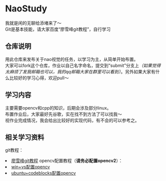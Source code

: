 # NaoStudy
我就是闲的无聊给添堵来了～  
Git是基本技能，请大家百度“廖雪峰git教程”，自行学习
## 仓库说明  
用此仓库来发布关于nao视觉的任务，以学习为主，从简单开始布置。  
大家可以fork这个仓库，作业以自己名字命名，提交到“submit”分支上<i>（如果觉得太麻烦了发我邮箱也可以，我的qq邮箱大家在群里可以看到）</i>。另外如果大家有什么比较好的学习心得，欢迎pull～  
## 学习内容  
主要需要opencv和cpp的知识，后期会涉及部分linux。  
布置作业后，大家最好先谷歌，实在找不到方法了可以找我～  
视作业完成情况，我会给出比较好的实现代码，有不会的可以参考之。
## 相关学习资料  
git教程：
<li><a href='http://www.liaoxuefeng.com/wiki/0013739516305929606dd18361248578c67b8067c8c017b000'>廖雪峰git教程</a>  
opencv配置教程（<b>请务必配置opencv2</b>）：
<li><a href='http://my.phirobot.com/blog/2014-02-opencv_configuration_in_vs.html'>win+vs配置opencv</a> 
<li><a href='http://blog.csdn.net/cenziboy/article/details/7570139'>ubuntu+codeblocks配置opencv</a>
